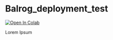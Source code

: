 # Balrog_deployment_test
[![Open In Colab](https://colab.research.google.com/assets/colab-badge.svg)](https://colab.research.google.com/github/Markusjsommer/Balrog_deployment_test/blob/master/notebooks/Balrog_0.2.1.ipynb)


Lorem Ipsum